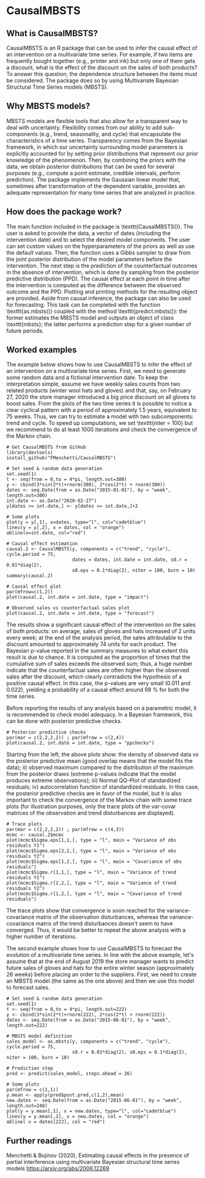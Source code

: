# CausalMBSTS

## What is CausalMBSTS?
CausalMBSTS is an R package that can be used to infer the causal effect of an intervention 
on a multivariate time series. For example, if two items are frequently bought together (e.g., printer and ink) but only one of them gets a discount, what is the effect of the discount on the sales of both products? To answer this question, the dependence structure between the items must be considered. The package does so by using Multivariate Bayesian Structural Time Series models (MBSTS). 

## Why MBSTS models?
MBSTS models are flexible tools that also allow for a transparent way to deal with uncertainty. Flexibility comes from our ability to add sub-components (e.g., trend,
seasonality, and cycle) that encapsulate the characteristics of a time series. Transparency comes from the Bayesian framework, in which our uncertainty surrounding model parameters is explicitly accounted for by setting prior distributions that represent our prior knowledge of the phenomenon. Then, by combining the priors with the data, we obtain posterior distributions that can be used for several purposes (e.g., compute a point estimate, credible intervals, perform prediction). The package implements the Gaussian linear model that, sometimes after transformation of the dependent variable, provides an adequate representation for many time series that are analyzed in practice.     

## How does the package work?
The main function included in the package is \texttt{CausalMBSTS()}. The user is asked to provide the data, a vector of dates (including the intervention date) and to select the desired model components. The user can set custom values on the hyperparameters of the priors as well as use the default values. Then, the function uses a Gibbs sampler to draw from the joint posterior distribution of the model parameters before the intervention. The next step is the prediction of the counterfactual outcomes in the absence of intervention, which is done by sampling from the posterior predictive distribution (PPD). The causal effect at each point in time after the intervention is computed as the difference between the observed outcome and the PPD. Plotting and printing methods for the resulting object are provided. Aside from causal inference, the package can also be used for forecasting. This task can be completed with the function \texttt{as.mbsts()} coupled with the method \texttt{predict.mbsts()}: the former estimates the MBSTS model and outputs an object of class \texttt{mbsts}; the latter performs a prediction step for a given number of future periods. 

## Worked examples
The example below shows how to use CausalMBSTS to infer the effect of an intervention on a multivariate time series. First, we need to generate some random data and a fictional intervention date. To keep the interpretation simple, assume we have weekly sales counts from two related products (winter wool hats and gloves) and that, say, on February 27, 2020 the store manager introduced a big price discount on all gloves to boost sales. From the plots of the two time series it is possible to notice a clear cyclical pattern with a period of approximately 1.5 years, equivalent to 75 weeks. Thus, we can try to estimate a model with two subcomponents: trend and cycle. To speed up computations, we set \texttt{niter = 100} but we recommend to do at least 1000 iterations and check the convergence of the Markov chain. 

```{r}
# Get CausalMBSTS from GitHub
library(devtools)
install_github("FMenchetti/CausalMBSTS")

# Set seed & random data generation
set.seed(1)
t <- seq(from = 0,to = 4*pi, length.out=300)
y <- cbind(3*sin(2*t)+rnorm(300), 2*cos(2*t) + rnorm(300))
dates <- seq.Date(from = as.Date("2015-01-01"), by = "week", length.out=300)
int.date <- as.Date("2020-02-27")
y[dates >= int.date,] <- y[dates >= int.date,]+2

# Some plots
plot(y = y[,1], x=dates, type="l", col="cadetblue")
lines(y = y[,2], x = dates, col = "orange")
abline(v=int.date, col="red")

# Causal effect estimation
causal.2 <- CausalMBSTS(y, components = c("trend", "cycle"), cycle.period = 75,
                        dates = dates, int.date = int.date, s0.r = 0.01*diag(2),
                        s0.eps = 0.1*diag(2), niter = 100, burn = 10)
summary(causal.2)

# Causal effect plot
par(mfrow=c(1,2))
plot(causal.2, int.date = int.date, type = "impact")

# Observed sales vs counterfactual sales plot
plot(causal.2, int.date = int.date, type = "forecast")
```
The results show a significant causal effect of the intervention on the sales of both products: on average, sales of gloves and hats increased of 2 units every week; at the end of the analysis period, the sales attributable to the discount amounted to approximately 74 units for each product. The Bayesian p-value reported in the summary measures to what extent this result is due to chance. It is computed as the proportion of times that the cumulative sum of sales exceeds the observed sum; thus, a huge number indicate that the counterfactual sales are often higher than the observed sales after the discount, which clearly contradicts the hypothesis of a positive causal effect. In this case, the p-values are very small (0.011 and 0.022), yielding a probability of a causal effect around 98 % for both the time series. 

Before reporting the results of any analysis based on a parametric model, it is recommended to check model adequacy. In a Bayesian framework, this can be done with posterior predictive checks. 

```{r}
# Posterior predictive checks
par(mar = c(2,2,2,2)) ; par(mfrow = c(2,4))
plot(causal.2, int.date = int.date, type = "ppchecks")
```
Starting from the left, the above plots show: the density of observed data vs the posterior predictive mean (good overlap means that the model fits the data); ii) observed maximum compared to the distribution of the maximum from the posterior draws (extreme p-values indicate that the model produces extreme observations); iii) Normal QQ-Plot of standardized residuals; iv) autocorrelation function of standardized residuals. In this case, the posterior predictive checks are in favor of the model, but it is also important to check the convergence of the Markov chain with some trace plots (for illustration purposes, only the trace plots of the var-covar matrices of the observation and trend disturbances are displayed).

```{r}
# Trace plots
par(mar = c(2,2,2,2)) ; par(mfrow = c(4,3))
mcmc <- causal.2$mcmc
plot(mcmc$Sigma.eps[1,1,], type = "l", main = "Variance of obs residuals Y1")
plot(mcmc$Sigma.eps[2,2,], type = "l", main = "Variance of obs residuals Y2")
plot(mcmc$Sigma.eps[1,2,], type = "l", main = "Covariance of obs residuals")
plot(mcmc$Sigma.r[1,1,], type = "l", main = "Variance of trend residuals Y1")
plot(mcmc$Sigma.r[2,2,], type = "l", main = "Variance of trend residuals Y2")
plot(mcmc$Sigma.r[1,2,], type = "l", main = "Covariance of trend residuals")
```
The trace plots show that convergence is soon reached for the variance-covariance matrix of the observation disturbances, whereas the variance-covariance matrix of the trend disturbances doesn't seem to have converged. Thus, it would be better to repeat the above analysis with a higher number of iterations.

The second example shows how to use CausalMBSTS to forecast the evolution of a multivariate time series. In line with the above example, let's assume that at the end of August 2019 the store manager wants to predict future sales of gloves and hats for the entire winter season (approximately 26 weeks) before placing an order to the suppliers. First, we need to create an MBSTS model (the same as the one above) and then we use this model to forecast sales.

```{r}
# Set seed & random data generation
set.seed(1)
t <- seq(from = 0,to = 4*pi, length.out=222)
y <- cbind(3*sin(2*t)+rnorm(222), 2*cos(2*t) + rnorm(222))
dates <- seq.Date(from = as.Date("2015-06-01"), by = "week", length.out=222)

# MBSTS model definition
sales_model <- as.mbsts(y, components = c("trend", "cycle"), cycle.period = 75,
                        s0.r = 0.01*diag(2), s0.eps = 0.1*diag(2), niter = 100, burn = 10) 

# Prediction step
pred <- predict(sales_model, steps.ahead = 26)

# Some plots
par(mfrow = c(1,1))
y.mean <- apply(pred$post.pred,c(1,2),mean)
new.dates <- seq.Date(from = as.Date("2015-06-01"), by = "week", length.out=248)
plot(y = y.mean[,1], x = new.dates, type="l", col="cadetblue")
lines(y = y.mean[,2], x = new.dates, col = "orange")
abline( v = dates[222], col = "red")
```

## Further readings
Menchetti \& Bojinov (2020), Estimating causal effects in the presence of partial interference using multivariate Bayesian structural time series models <https://arxiv.org/abs/2006.12269>
